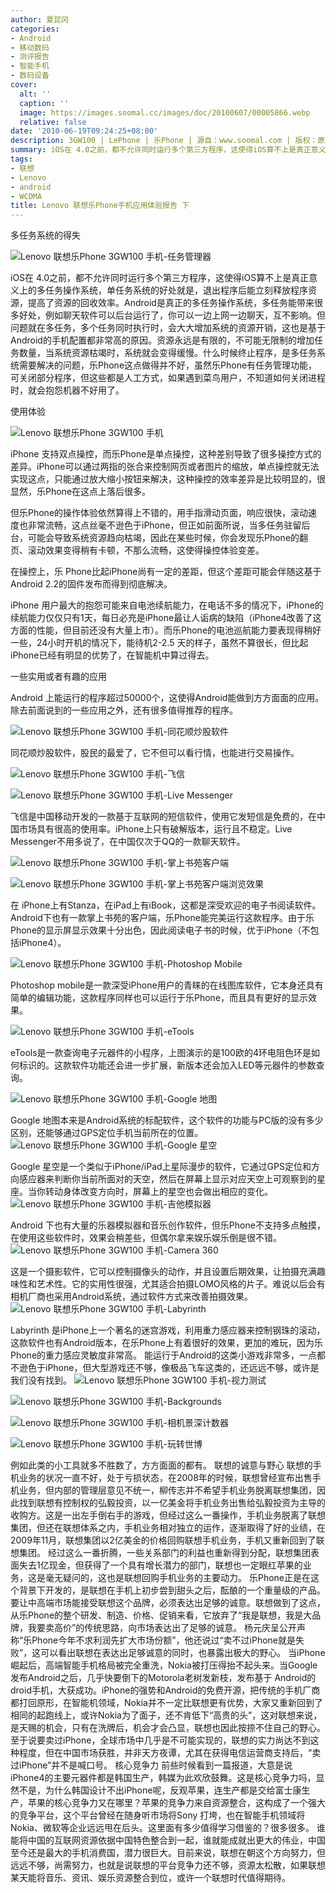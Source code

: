 ```yaml
---
author: 夏昆冈
categories:
- Android
- 移动数码
- 测评报告
- 智能手机
- 数码设备
cover:
  alt: ''
  caption: ''
  image: https://images.soomal.cc/images/doc/20100607/00005866.webp
  relative: false
date: '2010-06-19T09:24:25+08:00'
description: 3GW100 | LePhone | 乐Phone | 源自：www.soomal.com | 版权：原创 |  平均/总评分：09.13/146
summary: iOS在 4.0之前，都不允许同时运行多个第三方程序，这使得iOS算不上是真正意义上的多任务操作系统，单任务系统的好处就是，退出程序后能立刻释放程序资源，提高了资源的回收效率。Android是真正的多任务操作系统，多任务能带来很多好处，例如聊天软件可以后台运行了，你可以一边上网一边聊天，互不影响。但问题就在多任务，多个任务同时执行时，会大大增加系统的资源开销
tags:
- 联想
- Lenovo
- android
- WCDMA
title: Lenovo 联想乐Phone手机应用体验报告 下
---
```


多任务系统的得失



![Lenovo 联想乐Phone 3GW100 手机-任务管理器](https://images.soomal.cc/images/doc/20100607/00005899.webp)



iOS在 4.0之前，都不允许同时运行多个第三方程序，这使得iOS算不上是真正意义上的多任务操作系统，单任务系统的好处就是，退出程序后能立刻释放程序资源，提高了资源的回收效率。Android是真正的多任务操作系统，多任务能带来很多好处，例如聊天软件可以后台运行了，你可以一边上网一边聊天，互不影响。但问题就在多任务，多个任务同时执行时，会大大增加系统的资源开销，这也是基于Android的手机配置都非常高的原因。资源永远是有限的，不可能无限制的增加任务数量，当系统资源枯竭时，系统就会变得缓慢。什么时候终止程序，是多任务系统需要解决的问题，乐Phone这点做得并不好，虽然乐Phone有任务管理功能，可关闭部分程序，但这些都是人工方式，如果遇到菜鸟用户，不知道如何关闭进程时，就会抱怨机器不好用了。



使用体验



![Lenovo 联想乐Phone 3GW100 手机](https://images.soomal.cc/images/doc/20100607/00005868.webp)



iPhone 支持双点操控，而乐Phone是单点操控，这种差别导致了很多操控方式的差异。iPhone可以通过两指的张合来控制网页或者图片的缩放，单点操控就无法实现这点，只能通过放大缩小按钮来解决，这种操控的效率差异是比较明显的，很显然，乐Phone在这点上落后很多。



但乐Phone的操作体验依然算得上不错的，用手指滑动页面，响应很快，滚动速度也非常流畅，这点丝毫不逊色于iPhone，但正如前面所说，当多任务驻留后台，可能会导致系统资源趋向枯竭，因此在某些时候，你会发现乐Phone的翻页、滚动效果变得稍有卡顿，不那么流畅，这使得操控体验变差。



在操控上，乐 Phone比起iPhone尚有一定的差距，但这个差距可能会伴随这基于Android 2.2的固件发布而得到彻底解决。



iPhone 用户最大的抱怨可能来自电池续航能力，在电话不多的情况下，iPhone的续航能力仅仅只有1天，每日必充是iPhone最让人诟病的缺陷（iPhone4改善了这方面的性能，但目前还没有大量上市）。而乐Phone的电池巡航能力要表现得稍好一些，24小时开机的情况下，能待机2-2.5 天的样子，虽然不算很长，但比起iPhone已经有明显的优势了，在智能机中算过得去。



一些实用或者有趣的应用



Android 上能运行的程序超过50000个，这使得Android能做到方方面面的应用。除去前面说到的一些应用之外，还有很多值得推荐的程序。



![Lenovo 联想乐Phone 3GW100 手机-同花顺炒股软件](https://images.soomal.cc/images/doc/20100612/00006027.webp)



同花顺炒股软件，股民的最爱了，它不但可以看行情，也能进行交易操作。



![Lenovo 联想乐Phone 3GW100 手机-飞信](https://images.soomal.cc/images/doc/20100612/00006028.webp)



![Lenovo 联想乐Phone 3GW100 手机-Live Messenger](https://images.soomal.cc/images/doc/20100612/00006029.webp)



飞信是中国移动开发的一款基于互联网的短信软件，使用它发短信是免费的，在中国市场具有很高的使用率。iPhone上只有破解版本，运行且不稳定。Live Messenger不用多说了，在中国仅次于QQ的一款聊天软件。



![Lenovo 联想乐Phone 3GW100 手机-掌上书苑客户端](https://images.soomal.cc/images/doc/20100612/00006030.webp)



![Lenovo 联想乐Phone 3GW100 手机-掌上书苑客户端浏览效果](https://images.soomal.cc/images/doc/20100612/00006031.webp)



在 iPhone上有Stanza，在iPad上有iBook，这都是深受欢迎的电子书阅读软件。Android下也有一款掌上书苑的客户端，乐Phone能完美运行这款程序。由于乐Phone的显示屏显示效果十分出色，因此阅读电子书的时候，优于iPhone（不包括iPhone4）。



![Lenovo 联想乐Phone 3GW100 手机-Photoshop Mobile](https://images.soomal.cc/images/doc/20100612/00006032.webp)



Photoshop mobile是一款深受iPhone用户的青睐的在线图库软件，它本身还具有简单的编辑功能，这款程序同样也可以运行于乐Phone，而且具有更好的显示效果。



![Lenovo 联想乐Phone 3GW100 手机-eTools](https://images.soomal.cc/images/doc/20100612/00006033.webp)



eTools是一款查询电子元器件的小程序，上图演示的是100欧的4环电阻色环是如何标识的。这款软件功能还会进一步扩展，新版本还会加入LED等元器件的参数查询。



![Lenovo 联想乐Phone 3GW100 手机-Google 地图](https://images.soomal.cc/images/doc/20100612/00006034.webp)




Google 地图本来是Android系统的标配软件，这个软件的功能与PC版的没有多少区别，还能够通过GPS定位手机当前所在的位置。
![Lenovo 联想乐Phone 3GW100 手机-Google 星空](https://images.soomal.cc/images/doc/20100612/00006036.webp)




Google 星空是一个类似于iPhone/iPad上星际漫步的软件，它通过GPS定位和方向感应器来判断你当前所面对的天空，然后在屏幕上显示对应天空上可观察到的星座。当你转动身体改变方向时，屏幕上的星空也会做出相应的变化。
![Lenovo 联想乐Phone 3GW100 手机-吉他模拟器](https://images.soomal.cc/images/doc/20100612/00006037.webp)




Android 下也有大量的乐器模拟器和音乐创作软件，但乐Phone不支持多点触摸，在使用这些软件时，效果会稍差些，但偶尔拿来娱乐娱乐倒是很不错。
![Lenovo 联想乐Phone 3GW100 手机-Camera 360](https://images.soomal.cc/images/doc/20100612/00006038.webp)




这是一个摄影软件，它可以控制摄像头的动作，并且设置后期效果，让拍摄充满趣味性和艺术性。它的实用性很强，尤其适合拍摄LOMO风格的片子。难说以后会有相机厂商也采用Android系统，通过软件方式来改善拍摄效果。
![Lenovo 联想乐Phone 3GW100 手机-Labyrinth](https://images.soomal.cc/images/doc/20100612/00006039.webp)




Labyrinth 是iPhone上一个著名的迷宫游戏，利用重力感应器来控制钢珠的滚动，这款软件也有Android版本，在乐Phone上有着很好的效果，更加的难玩，因为乐Phone的重力感应灵敏度非常高。
能运行于Android的这类小游戏非常多，一点都不逊色于iPhone，但大型游戏还不够，像极品飞车这类的，还远远不够，或许是我们没有找到。
![Lenovo 联想乐Phone 3GW100 手机-视力测试](https://images.soomal.cc/images/doc/20100612/00006040.webp)




![Lenovo 联想乐Phone 3GW100 手机-Backgrounds](https://images.soomal.cc/images/doc/20100612/00006041.webp)




![Lenovo 联想乐Phone 3GW100 手机-相机景深计数器](https://images.soomal.cc/images/doc/20100612/00006042.webp)




![Lenovo 联想乐Phone 3GW100 手机-玩转世博](https://images.soomal.cc/images/doc/20100613/00006043.webp)




例如此类的小工具就多不胜数了，方方面面的都有。
联想的诚意与野心
联想的手机业务的状况一直不好，处于亏损状态，在2008年的时候，联想曾经宣布出售手机业务，但内部的管理层意见不统一，柳传志并不希望手机业务脱离联想集团，因此找到联想有控制权的弘毅投资，以一亿美金将手机业务出售给弘毅投资为主导的收购方。这是一出左手倒右手的游戏，但经过这么一番操作，手机业务脱离了联想集团，但还在联想体系之内，手机业务相对独立的运作，逐渐取得了好的业绩，在2009年11月，联想集团以2亿美金的价格回购联想手机业务，手机又重新回到了联想集团。
经过这么一番折腾，一些关系部门的利益也重新得到分配，联想集团表面失去1亿现金，但获得了一个具有增长潜力的部门，联想也一定眼红苹果的业务，这是毫无疑问的，这也是联想回购手机业务的主要动力。
乐Phone正是在这个背景下开发的，是联想在手机上初步尝到甜头之后，酝酿的一个重量级的产品。要让中高端市场能接受联想这个品牌，必须表达出足够的诚意。联想做到了这点，从乐Phone的整个研发、制造、价格、促销来看，它放弃了“我是联想，我是大品牌，我要卖高价”的传统思路，向市场表达出了足够的诚意。
杨元庆呈公开声称“乐Phone今年不求利润先扩大市场份额”，他还说过“卖不过iPhone就是失败”，这可以看出联想在表达出足够诚意的同时，也暴露出极大的野心。
当iPhone崛起后，高端智能手机格局被完全重洗，Nokia被打压得抬不起头来。当Google发布Android之后，几乎快要倒下的Motorola老树发新枝，发布基于 Android的droid手机，大获成功。iPhone的强势和Android的免费开源，把传统的手机厂商都打回原形，在智能机领域，Nokia并不一定比联想更有优势，大家又重新回到了相同的起跑线上，或许Nokia为了面子，还不肯低下“高贵的头”，这对联想来说，是天赐的机会，只有在洗牌后，机会才会凸显，联想也因此按捺不住自己的野心。至于说要卖过iPhone，全球市场中几乎是不可能实现的，联想的实力尚达不到这种程度，但在中国市场获胜，并非天方夜谭，尤其在获得电信运营商支持后，“卖过iPhone”并不是喊口号。
核心竞争力
前些时候看到一篇报道，大意是说iPhone4的主要元器件都是韩国生产，韩媒为此欢欣鼓舞。这是核心竞争力吗，显然不是，为什么韩国设计不出iPhone呢，反观苹果，连生产都是交给富士康生产，苹果的核心竞争力又在哪里？苹果的竞争力来自资源整合，这构成了一个强大的竞争平台，这个平台曾经在随身听市场将Sony 打垮，也在智能手机领域将Nokia、微软等企业远远甩在后头。这里面有多少值得学习借鉴的？很多很多。
谁能将中国的互联网资源依据中国特色整合到一起，谁就能成就出更大的伟业，中国至今还是最大的手机消费国，潜力很巨大。目前来说，联想在朝这个方向努力，但远远不够，尚需努力，也就是说联想的平台竞争力还不够，资源太松散，如果联想某天能将音乐、资讯、娱乐资源整合到位，或许一个联想时代值得期待。